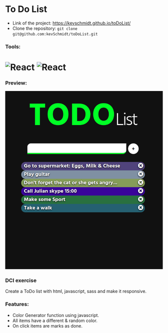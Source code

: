 # To Do List

- Link of the project: https://kevschmidt.github.io/toDoList/
- Clone the repository: ``` git clone git@github.com:kevSchmidt/toDoList.git ```

### Tools:
<h1>
<img src="https://imgur.com/T1TApg1.png" alt="React" width="20%">
<img src="https://imgur.com/plyrZV7.png" alt="React" width="10%">
</h1>

### Preview:
![](./readme.png)

### DCI exercise
Create a ToDo list with html, javascript, sass and make it responsive.

### Features:
- Color Generator function using javascript.
- All items have a different & random color.
- On click items are marks as done.

